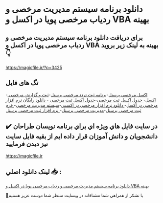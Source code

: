 # دانلود برنامه سیستم مدیریت مرخصی و ردیاب مرخصی پویا در اکسل و VBA بهینه

## برای دریافت دانلود برنامه سیستم مدیریت مرخصی و ردیاب مرخصی پویا در اکسل و VBA بهینه به لینک زیر بروید 👇

https://magicfile.ir/?p=3425

## تگ های فایل

-[ اکسل مرخصی پرسنل](https://magicfile.ir/product/%d8%a8%d8%b1%d9%86%d8%a7%d9%85%d9%87-%d8%b3%db%8c%d8%b3%d8%aa%d9%85-%d9%85%d8%af%db%8c%d8%b1%db%8c%d8%aa-%d9%85%d8%b1%d8%ae%d8%b5%db%8c-%d9%88-%d8%b1%d8%af%db%8c%d8%a7%d8%a8-%d9%85%d8%b1%d8%ae%d8%b5%db%8c-%d9%be%d9%88%db%8c%d8%a7-%d8%af%d8%b1-%d8%a7%da%a9%d8%b3%d9%84-vba/)-[برنامه ثبت تردد مرخصی پرسنل](https://magicfile.ir/product/%d8%a8%d8%b1%d9%86%d8%a7%d9%85%d9%87-%d8%b3%db%8c%d8%b3%d8%aa%d9%85-%d9%85%d8%af%db%8c%d8%b1%db%8c%d8%aa-%d9%85%d8%b1%d8%ae%d8%b5%db%8c-%d9%88-%d8%b1%d8%af%db%8c%d8%a7%d8%a8-%d9%85%d8%b1%d8%ae%d8%b5%db%8c-%d9%be%d9%88%db%8c%d8%a7-%d8%af%d8%b1-%d8%a7%da%a9%d8%b3%d9%84-vba/)-[ثبت و گزارش مرخصی اکسل](https://magicfile.ir/product/%d8%a8%d8%b1%d9%86%d8%a7%d9%85%d9%87-%d8%b3%db%8c%d8%b3%d8%aa%d9%85-%d9%85%d8%af%db%8c%d8%b1%db%8c%d8%aa-%d9%85%d8%b1%d8%ae%d8%b5%db%8c-%d9%88-%d8%b1%d8%af%db%8c%d8%a7%d8%a8-%d9%85%d8%b1%d8%ae%d8%b5%db%8c-%d9%be%d9%88%db%8c%d8%a7-%d8%af%d8%b1-%d8%a7%da%a9%d8%b3%d9%84-vba/)-[ جدول اکسل ثبت مرخصی](https://magicfile.ir/product/%d8%a8%d8%b1%d9%86%d8%a7%d9%85%d9%87-%d8%b3%db%8c%d8%b3%d8%aa%d9%85-%d9%85%d8%af%db%8c%d8%b1%db%8c%d8%aa-%d9%85%d8%b1%d8%ae%d8%b5%db%8c-%d9%88-%d8%b1%d8%af%db%8c%d8%a7%d8%a8-%d9%85%d8%b1%d8%ae%d8%b5%db%8c-%d9%be%d9%88%db%8c%d8%a7-%d8%af%d8%b1-%d8%a7%da%a9%d8%b3%d9%84-vba/)-[جدول اکسل ثبت مرخصی ](https://magicfile.ir/product/%d8%a8%d8%b1%d9%86%d8%a7%d9%85%d9%87-%d8%b3%db%8c%d8%b3%d8%aa%d9%85-%d9%85%d8%af%db%8c%d8%b1%db%8c%d8%aa-%d9%85%d8%b1%d8%ae%d8%b5%db%8c-%d9%88-%d8%b1%d8%af%db%8c%d8%a7%d8%a8-%d9%85%d8%b1%d8%ae%d8%b5%db%8c-%d9%be%d9%88%db%8c%d8%a7-%d8%af%d8%b1-%d8%a7%da%a9%d8%b3%d9%84-vba/)-[ دانلود رایگان نرم افزار مرخصی در اکسل](https://magicfile.ir/product/%d8%a8%d8%b1%d9%86%d8%a7%d9%85%d9%87-%d8%b3%db%8c%d8%b3%d8%aa%d9%85-%d9%85%d8%af%db%8c%d8%b1%db%8c%d8%aa-%d9%85%d8%b1%d8%ae%d8%b5%db%8c-%d9%88-%d8%b1%d8%af%db%8c%d8%a7%d8%a8-%d9%85%d8%b1%d8%ae%d8%b5%db%8c-%d9%be%d9%88%db%8c%d8%a7-%d8%af%d8%b1-%d8%a7%da%a9%d8%b3%d9%84-vba/)-[ دانلود نرم افزار مرخصی در اکسس](https://magicfile.ir/product/%d8%a8%d8%b1%d9%86%d8%a7%d9%85%d9%87-%d8%b3%db%8c%d8%b3%d8%aa%d9%85-%d9%85%d8%af%db%8c%d8%b1%db%8c%d8%aa-%d9%85%d8%b1%d8%ae%d8%b5%db%8c-%d9%88-%d8%b1%d8%af%db%8c%d8%a7%d8%a8-%d9%85%d8%b1%d8%ae%d8%b5%db%8c-%d9%be%d9%88%db%8c%d8%a7-%d8%af%d8%b1-%d8%a7%da%a9%d8%b3%d9%84-vba/)-[سیستم مدیریت مرخصی](https://magicfile.ir/product/%d8%a8%d8%b1%d9%86%d8%a7%d9%85%d9%87-%d8%b3%db%8c%d8%b3%d8%aa%d9%85-%d9%85%d8%af%db%8c%d8%b1%db%8c%d8%aa-%d9%85%d8%b1%d8%ae%d8%b5%db%8c-%d9%88-%d8%b1%d8%af%db%8c%d8%a7%d8%a8-%d9%85%d8%b1%d8%ae%d8%b5%db%8c-%d9%be%d9%88%db%8c%d8%a7-%d8%af%d8%b1-%d8%a7%da%a9%d8%b3%d9%84-vba/)-[ فرم ثبت مرخصی پرسنل](https://magicfile.ir/product/%d8%a8%d8%b1%d9%86%d8%a7%d9%85%d9%87-%d8%b3%db%8c%d8%b3%d8%aa%d9%85-%d9%85%d8%af%db%8c%d8%b1%db%8c%d8%aa-%d9%85%d8%b1%d8%ae%d8%b5%db%8c-%d9%88-%d8%b1%d8%af%db%8c%d8%a7%d8%a8-%d9%85%d8%b1%d8%ae%d8%b5%db%8c-%d9%be%d9%88%db%8c%d8%a7-%d8%af%d8%b1-%d8%a7%da%a9%d8%b3%d9%84-vba/)-[مدیریت مرخصی پرسنل](https://magicfile.ir/product/%d8%a8%d8%b1%d9%86%d8%a7%d9%85%d9%87-%d8%b3%db%8c%d8%b3%d8%aa%d9%85-%d9%85%d8%af%db%8c%d8%b1%db%8c%d8%aa-%d9%85%d8%b1%d8%ae%d8%b5%db%8c-%d9%88-%d8%b1%d8%af%db%8c%d8%a7%d8%a8-%d9%85%d8%b1%d8%ae%d8%b5%db%8c-%d9%be%d9%88%db%8c%d8%a7-%d8%af%d8%b1-%d8%a7%da%a9%d8%b3%d9%84-vba/)-[ نرم افزار ثبت مرخصی پرسنل](https://magicfile.ir/product/%d8%a8%d8%b1%d9%86%d8%a7%d9%85%d9%87-%d8%b3%db%8c%d8%b3%d8%aa%d9%85-%d9%85%d8%af%db%8c%d8%b1%db%8c%d8%aa-%d9%85%d8%b1%d8%ae%d8%b5%db%8c-%d9%88-%d8%b1%d8%af%db%8c%d8%a7%d8%a8-%d9%85%d8%b1%d8%ae%d8%b5%db%8c-%d9%be%d9%88%db%8c%d8%a7-%d8%af%d8%b1-%d8%a7%da%a9%d8%b3%d9%84-vba/)

## ✔️ در سايت فايل هاي ويژه اي براي برنامه نويسان طراحان دانشجويان و دانش آموزان قرار داده ايم از بقيه فايل سايت نيز ديدن فرماييد

https://magicfile.ir


## لينک دانلود اصلي 📥 :

[دانلود برنامه سیستم مدیریت مرخصی و ردیاب مرخصی پویا در اکسل و VBA بهینه](https://magicfile.ir/product/%d8%a8%d8%b1%d9%86%d8%a7%d9%85%d9%87-%d8%b3%db%8c%d8%b3%d8%aa%d9%85-%d9%85%d8%af%db%8c%d8%b1%db%8c%d8%aa-%d9%85%d8%b1%d8%ae%d8%b5%db%8c-%d9%88-%d8%b1%d8%af%db%8c%d8%a7%d8%a8-%d9%85%d8%b1%d8%ae%d8%b5%db%8c-%d9%be%d9%88%db%8c%d8%a7-%d8%af%d8%b1-%d8%a7%da%a9%d8%b3%d9%84-vba/) 


🙏با تشکر از همراهي شما مشتاقانه در وبسایت منتظر شما دوست عزیز هستیم

